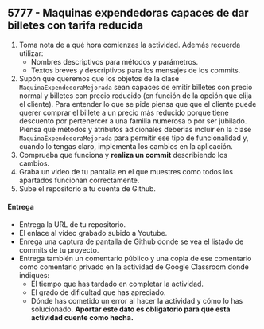 ## 5777 - Maquinas expendedoras capaces de dar billetes con tarifa reducida

1. Toma nota de a qué hora comienzas la actividad. Además recuerda utilizar:
    * Nombres descriptivos para métodos y parámetros.
    * Textos breves y descriptivos para los mensajes de los commits.
2. Supón que queremos que los objetos de la clase `MaquinaExpendedoraMejorada` sean capaces de emitir billetes con precio normal y billetes con precio reducido (en función de la opción que elija el cliente). Para entender lo que se pide piensa que  que el cliente puede querer comprar el billete a un precio más reducido porque tiene descuento por pertenercer a una familia numerosa o por ser jubilado. Piensa qué métodos y atributos adicionales deberías incluir en la clase `MaquinaExpendedoraMejorada` para permitir ese tipo de funcionalidad y, cuando lo tengas claro, implementa los cambios en la aplicación.
5. Comprueba que funciona y __realiza un commit__ describiendo los cambios.
9. Graba un video de tu pantalla en el que muestres como todos los apartados funcionan correctamente.
6. Sube el repositorio a tu cuenta de Github.

#### Entrega

* Entrega la URL de tu repositorio.
* El enlace al vídeo grabado subido a Youtube.
* Enrega una captura de pantalla de Github donde se vea el listado de commits de tu proyecto.
* Entrega también un comentario público y una copia de ese comentario como comentario privado en la actividad de Google Classroom donde indiques:
    - El tiempo que has tardado en completar la actividad.
    - El grado de dificultad que has apreciado.
    - Dónde has cometido un error al hacer la actividad y cómo lo has solucionado. **Aportar este dato es obligatorio para que esta actividad cuente como hecha.**
